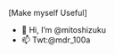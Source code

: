 [Make myself Useful]
- 👋 Hi, I’m @mitoshizuku
- 📫 Twt:@mdr_100a

<!---
mitoshizuku/mitoshizuku is a ✨ special ✨ repository because its `README.md` (this file) appears on your GitHub profile.
You can click the Preview link to take a look at your changes.
--->
